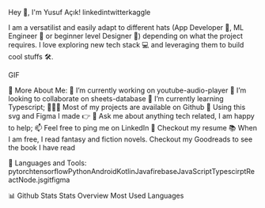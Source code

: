 Hey 👋, I'm Yusuf Açık!
linkedintwitterkaggle

I am a versatilist and easily adapt to different hats (App Developer 📱, ML Engineer 🤖 or beginner level Designer 🎨) depending on what the project requires. I love exploring new tech stack 💻 and leveraging them to build cool stuffs 🛠️.


GIF

🧐 More About Me:
🔭   I’m currently working on youtube-audio-player
🤝   I’m looking to collaborate on sheets-database
🌱   I’m currently learning Typescript;
👨🏻‍💻   Most of my projects are available on Github
🎨   Using this svg and Figma I made 👉
💬   Ask me about anything tech related, I am happy to help;
📫   Feel free to ping me on LinkedIn
📝   Checkout my resume
📚   When I am free, I read fantasy and fiction novels. Checkout my Goodreads to see the book I have read

🔨 Languages and Tools:
pytorchtensorflowPythonAndroidKotlinJavafirebaseJavaScriptTypescirptReactNode.jsgitfigma


📊 Github Stats
Stats Overview Most Used Languages
